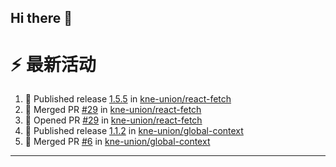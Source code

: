 ## Hi there 👋

<!--

**Here are some ideas to get you started:**

🙋‍♀️ A short introduction - what is your organization all about?
🌈 Contribution guidelines - how can the community get involved?
👩‍💻 Useful resources - where can the community find your docs? Is there anything else the community should know?
🍿 Fun facts - what does your team eat for breakfast?
🧙 Remember, you can do mighty things with the power of [Markdown](https://docs.github.com/github/writing-on-github/getting-started-with-writing-and-formatting-on-github/basic-writing-and-formatting-syntax)
-->


# ⚡ 最新活动

<!--START_SECTION:activity-->
1. 🚀 Published release [1.5.5](https://github.com/kne-union/react-fetch/releases/tag/1.5.5) in [kne-union/react-fetch](https://github.com/kne-union/react-fetch)
2. 🎉 Merged PR [#29](https://github.com/kne-union/react-fetch/pull/29) in [kne-union/react-fetch](https://github.com/kne-union/react-fetch)
3. 💪 Opened PR [#29](https://github.com/kne-union/react-fetch/pull/29) in [kne-union/react-fetch](https://github.com/kne-union/react-fetch)
4. 🚀 Published release [1.1.2](https://github.com/kne-union/global-context/releases/tag/1.1.2) in [kne-union/global-context](https://github.com/kne-union/global-context)
5. 🎉 Merged PR [#6](https://github.com/kne-union/global-context/pull/6) in [kne-union/global-context](https://github.com/kne-union/global-context)
<!--END_SECTION:activity-->

---

